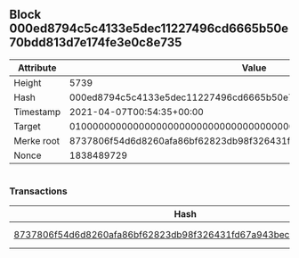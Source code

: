 ## Block 000ed8794c5c4133e5dec11227496cd6665b50e70bdd813d7e174fe3e0c8e735

Attribute | Value
--- | ---
Height | 5739
Hash | 000ed8794c5c4133e5dec11227496cd6665b50e70bdd813d7e174fe3e0c8e735
Timestamp | 2021-04-07T00:54:35+00:00
Target | 0100000000000000000000000000000000000000000000000000000000000000
Merke root | 8737806f54d6d8260afa86bf62823db98f326431fd67a943becbccbc0f21ceae
Nonce | 1838489729

```

```

### Transactions

Hash | Amount
--- | ---
[8737806f54d6d8260afa86bf62823db98f326431fd67a943becbccbc0f21ceae](8737806f54d6d8260afa86bf62823db98f326431fd67a943becbccbc0f21ceae.md) | 10.00000000 SKEPTI 
